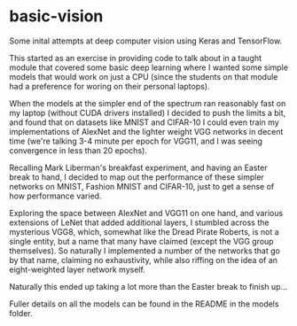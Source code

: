 # basic-vision

Some inital attempts at deep computer vision using Keras and TensorFlow.

This started as an exercise in providing code to talk about in a taught module that covered some basic deep learning where I wanted some simple models that would work on just a CPU (since the students on that module had a preference for woring on their personal laptops).

When the models at the simpler end of the spectrum ran reasonably fast on my laptop (without CUDA drivers installed) I decided to push the limits a bit, and found that on datasets like MNIST and CIFAR-10 I could even train my implementations of AlexNet and the lighter weight VGG networks in decent time (we're talking 3-4 minute per epoch for VGG11, and I was seeing convergence in less than 20 epochs).

Recalling Mark Liberman's breakfast experiment, and having an Easter break to hand, I decided to map out the performance of these simpler networks on MNIST, Fashion MNIST and CIFAR-10, just to get a sense of how performance varied.

Exploring the space between AlexNet and VGG11 on one hand, and various extensions of LeNet that added additional layers, I stumbled across the mysterious VGG8, which, somewhat like the Dread Pirate Roberts, is not a single entity, but a name that many have claimed (except the VGG group themselves). So naturally I implemented a number of the networks that go by that name, claiming no exhaustivity, while also riffing on the idea of an eight-weighted layer network myself.

Naturally this ended up taking a lot more than the Easter break to finish up...

Fuller details on all the models can be found in the README in the models folder.